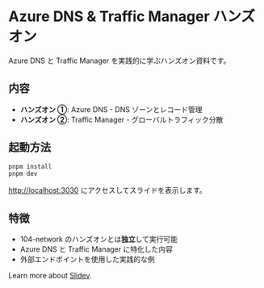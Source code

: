 # Azure DNS & Traffic Manager ハンズオン

Azure DNS と Traffic Manager を実践的に学ぶハンズオン資料です。

## 内容

- **ハンズオン ①**: Azure DNS - DNS ゾーンとレコード管理
- **ハンズオン ②**: Traffic Manager - グローバルトラフィック分散

## 起動方法

```bash
pnpm install
pnpm dev
```

<http://localhost:3030> にアクセスしてスライドを表示します。

## 特徴

- 104-network のハンズオンとは**独立**して実行可能
- Azure DNS と Traffic Manager に特化した内容
- 外部エンドポイントを使用した実践的な例

Learn more about [Slidev](https://sli.dev/).
